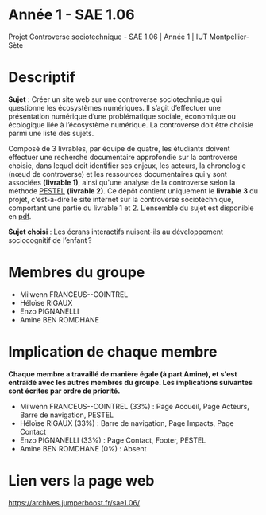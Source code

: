 # Année 1 - SAE 1.06
Projet Controverse sociotechnique - SAE 1.06 | Année 1 | IUT Montpellier-Sète

# Descriptif
**Sujet** : Créer un site web sur une controverse sociotechnique qui questionne les écosystèmes numériques. Il s’agit d’effectuer une présentation numérique d’une problématique sociale, économique ou écologique liée à l’écosystème numérique. La controverse doit être choisie parmi une liste des sujets.

Composé de 3 livrables, par équipe de quatre, les étudiants doivent effectuer une recherche documentaire approfondie sur la controverse choisie, dans lequel doit identifier ses enjeux, les acteurs, la chronologie (nœud de controverse) et les ressources documentaires qui y sont associées **(livrable 1)**, ainsi qu'une analyse de la controverse selon la méthode [PESTEL](https://bpifrance-creation.fr/encyclopedie/letude-marche/determiner-sa-strategie/elaborer-sa-strategie-dentreprise-lanalyse) **(livrable 2)**. Ce dépôt contient uniquement le **livrable 3** du projet, c'est-à-dire le site internet sur la controverse sociotechnique, comportant une partie du livrable 1 et 2. L'ensemble du sujet est disponible en [pdf](Sujet%20SAE%201.06%20Controverse%20sociotechnique.pdf).

**Sujet choisi** : Les écrans interactifs nuisent-ils au développement sociocognitif de l’enfant ? 

# Membres du groupe
- Milwenn FRANCEUS--COINTREL
- Héloïse RIGAUX
- Enzo PIGNANELLI
- Amine BEN ROMDHANE

# Implication de chaque membre
**Chaque membre a travaillé de manière égale (à part Amine), et s'est entraîdé avec les autres membres du groupe. Les implications suivantes sont écrites par ordre de priorité.**
- Milwenn FRANCEUS--COINTREL (33%) : Page Accueil, Page Acteurs, Barre de navigation, PESTEL
- Héloïse RIGAUX (33%) : Barre de navigation, Page Impacts, Page Contact
- Enzo PIGNANELLI (33%) : Page Contact, Footer, PESTEL
- Amine BEN ROMDHANE (0%) : Absent

# Lien vers la page web
https://archives.jumperboost.fr/sae1.06/
